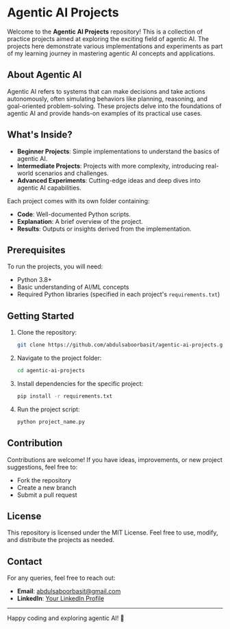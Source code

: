 # Agentic AI Projects

Welcome to the **Agentic AI Projects** repository! This is a collection of practice projects aimed at exploring the exciting field of agentic AI. The projects here demonstrate various implementations and experiments as part of my learning journey in mastering agentic AI concepts and applications.

## About Agentic AI
Agentic AI refers to systems that can make decisions and take actions autonomously, often simulating behaviors like planning, reasoning, and goal-oriented problem-solving. These projects delve into the foundations of agentic AI and provide hands-on examples of its practical use cases.

## What's Inside?
- **Beginner Projects**: Simple implementations to understand the basics of agentic AI.
- **Intermediate Projects**: Projects with more complexity, introducing real-world scenarios and challenges.
- **Advanced Experiments**: Cutting-edge ideas and deep dives into agentic AI capabilities.

Each project comes with its own folder containing:
- **Code**: Well-documented Python scripts.
- **Explanation**: A brief overview of the project.
- **Results**: Outputs or insights derived from the implementation.

## Prerequisites
To run the projects, you will need:
- Python 3.8+
- Basic understanding of AI/ML concepts
- Required Python libraries (specified in each project's `requirements.txt`)

## Getting Started
1. Clone the repository:
   ```bash
   git clone https://github.com/abdulsaboorbasit/agentic-ai-projects.git
   ```
2. Navigate to the project folder:
   ```bash
   cd agentic-ai-projects
   ```
3. Install dependencies for the specific project:
   ```bash
   pip install -r requirements.txt
   ```
4. Run the project script:
   ```bash
   python project_name.py
   ```

## Contribution
Contributions are welcome! If you have ideas, improvements, or new project suggestions, feel free to:
- Fork the repository
- Create a new branch
- Submit a pull request

## License
This repository is licensed under the MIT License. Feel free to use, modify, and distribute the projects as needed.

## Contact
For any queries, feel free to reach out:
- **Email**: abdulsaboorbasit@gmail.com
- **LinkedIn**: [Your LinkedIn Profile](https://www.linkedin.com/in/abdul-saboor-basit/)

---
Happy coding and exploring agentic AI! 🚀
